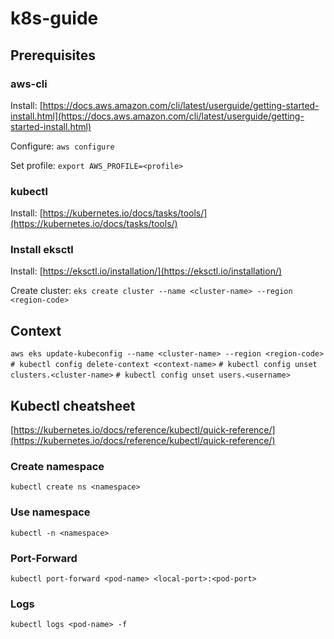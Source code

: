 # k8s-guide

## Prerequisites

### aws-cli
Install:
[https://docs.aws.amazon.com/cli/latest/userguide/getting-started-install.html](https://docs.aws.amazon.com/cli/latest/userguide/getting-started-install.html)

Configure:
`aws configure`

Set profile:
`export AWS_PROFILE=<profile>`

### kubectl
Install:
[https://kubernetes.io/docs/tasks/tools/](https://kubernetes.io/docs/tasks/tools/)

### Install eksctl
Install:
[https://eksctl.io/installation/](https://eksctl.io/installation/)

Create cluster:
`eks create cluster --name <cluster-name> --region <region-code>`


## Context
`aws eks update-kubeconfig --name <cluster-name> --region <region-code>`
`# kubectl config delete-context <context-name>`
`# kubectl config unset clusters.<cluster-name>`
`# kubectl config unset users.<username>`

## Kubectl cheatsheet
[https://kubernetes.io/docs/reference/kubectl/quick-reference/](https://kubernetes.io/docs/reference/kubectl/quick-reference/)

### Create namespace
`kubectl create ns <namespace>`

### Use namespace
`kubectl -n <namespace>`

### Port-Forward
`kubectl port-forward <pod-name> <local-port>:<pod-port>`

### Logs
`kubectl logs <pod-name> -f`